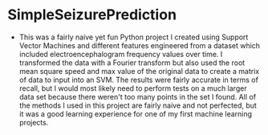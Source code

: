 # SimpleSeizurePrediction

* This was a fairly naive yet fun Python project I created using Support Vector Machines and different features engineered from a dataset
which included electroencephalogram frequency values over time. I transformed the data with a Fourier transform but also used the root mean square speed and max value of the original data to create a matrix of data to input into an SVM. The results were fairly accurate in terms of recall, but I would most likely need to perform tests on a much larger data set because there weren't too many points in the set I found. All of the methods I used in this project are fairly naive and not perfected, but it was a good learning experience for one of my first machine learning projects. 
